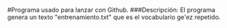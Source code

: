 #Programa usado para lanzar con Github.
###Descripción:
El programa genera un texto "entrenamiento.txt" que es el vocabulario ge'ez repetido.
